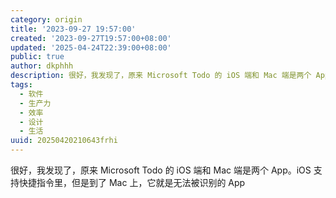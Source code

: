 ```yaml
---
category: origin
title: '2023-09-27 19:57:00'
created: '2023-09-27T19:57:00+08:00'
updated: '2025-04-24T22:39:00+08:00'
public: true
author: dkphhh
description: 很好，我发现了，原来 Microsoft Todo 的 iOS 端和 Mac 端是两个 App。iOS 支持快捷指令里……
tags:
  - 软件
  - 生产力
  - 效率
  - 设计
  - 生活
uuid: 20250420210643frhi
---
```


很好，我发现了，原来 Microsoft Todo 的 iOS 端和 Mac 端是两个 App。iOS 支持快捷指令里，但是到了 Mac 上，它就是无法被识别的 App
